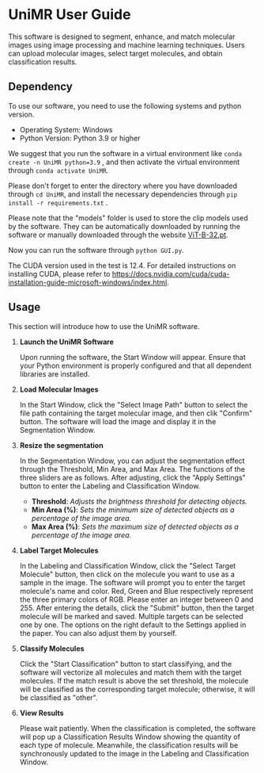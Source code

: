 # UniMR User Guide

This software is designed to segment, enhance, and match molecular images using image processing and machine learning techniques. Users can upload molecular images, select target molecules, and obtain classification results.

## Dependency

To use our software, you need to use the following systems and python version.

- Operating System: Windows
- Python Version: Python 3.9 or higher

We suggest that you run the software in a virtual environment like `conda create -n UniMR python=3.9` , and then activate the virtual environment through `conda activate UniMR`.

Please don't forget to enter the directory where you have downloaded through `cd UniMR`, and install the necessary dependencies through `pip install -r requirements.txt` .

Please note that the "models" folder is used to store the clip models used by the software. They can be automatically downloaded by running the software or manually downloaded through the website [ViT-B-32.pt](https://openaipublic.azureedge.net/clip/models/40d365715913c9da98579312b702a82c18be219cc2a73407c4526f58eba950af/ViT-B-32.pt).

Now you can run the software through `python GUI.py`.

The CUDA version used in the test is 12.4. For detailed instructions on installing CUDA, please refer to https://docs.nvidia.com/cuda/cuda-installation-guide-microsoft-windows/index.html.

## Usage

This section will introduce how to use the UniMR software.

1. **Launch the UniMR Software**

   Upon running the software, the Start Window will appear. Ensure that your Python environment is properly configured and that all dependent libraries are installed.

2. **Load Molecular Images**

   In the Start Window, click the "Select Image Path" button to select the file path containing the target molecular image, and then clik "Confirm" button. The software will load the image and display it in the Segmentation Window.

3. **Resize the segmentation**

   In the Segmentation Window, you can adjust the segmentation effect through the Threshold, Min Area, and Max Area. The functions of the three sliders are as follows. After adjusting, click the "Apply Settings" button to enter the Labeling and Classification Window.

   + **Threshold**: *Adjusts the brightness threshold for detecting objects.*
   + **Min Area (%)**: *Sets the minimum size of detected objects as a percentage of the image area.*
   + **Max Area (%)**: *Sets the maximum size of detected objects as a percentage of the image area.*

4. **Label Target Molecules**

   In the Labeling and Classification Window, click the "Select Target Molecule" button, then click on the molecule you want to use as a sample in the image. The software will prompt you to enter the target molecule's name and color. Red, Green and Blue respectively represent the three primary colors of RGB. Please enter an integer between 0 and 255. After entering the details, click the "Submit" button, then the target molecule will be marked and saved. Multiple targets can be selected one by one. The options on the right default to the Settings applied in the paper. You can also adjust them by yourself. 

5. **Classify Molecules**

   Click the "Start Classification" button to start classifying, and the software will vectorize all molecules and match them with the target molecules. If the match result is above the set threshold, the molecule will be classified as the corresponding target molecule; otherwise, it will be classified as "other".

6. **View Results**

   Please wait patiently. When the classification is completed, the software will pop up a Classification Results Window showing the quantity of each type of molecule. Meanwhile, the classification results will be synchronously updated to the image in the Labeling and Classification Window.

   
